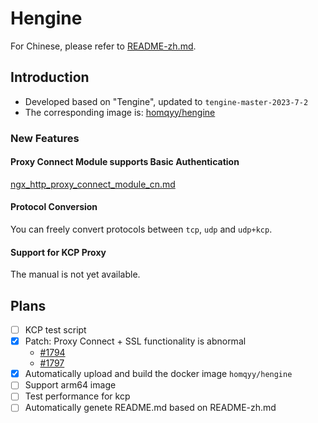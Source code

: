 # Hengine

For Chinese, please refer to [README-zh.md](./README-zh.md).

## Introduction

- Developed based on "Tengine", updated to `tengine-master-2023-7-2`
- The corresponding image is: [homqyy/hengine](https://hub.docker.com/r/homqyy/hengine)

### New Features

#### Proxy Connect Module supports Basic Authentication

[ngx_http_proxy_connect_module_cn.md](./docs/modules/ngx_http_proxy_connect_module_cn.md)

#### Protocol Conversion

You can freely convert protocols between `tcp`, `udp` and `udp+kcp`.

#### Support for KCP Proxy

The manual is not yet available.

## Plans

- [ ] KCP test script
- [x] Patch: Proxy Connect + SSL functionality is abnormal
    - [#1794](https://github.com/alibaba/tengine/issues/1794)
    - [#1797](https://github.com/alibaba/tengine/pull/1797/files)
- [x] Automatically upload and build the docker image `homqyy/hengine`
- [ ] Support arm64 image
- [ ] Test performance for kcp
- [ ] Automatically genete README.md based on README-zh.md
